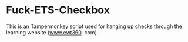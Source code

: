 # Fuck-ETS-Checkbox
This is an Tampermonkey script used for hanging up checks through the learning website (www.ewt360. com).
